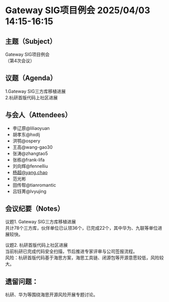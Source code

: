 # Gateway SIG项目例会 2025/04/03 14:15-16:15

## 主题（Subject）  
Gateway SIG项目例会  
（第4次会议）  

## 议题（Agenda）  
1.Gateway SIG三方库移植进展  
2.杭研首版代码上社区进展

## 与会人（Attendees）  
* 李辽原@liliaoyuan  
* 胡孝东@hxdlj  
* 洪鹗@ospery  
* 王高@wang-gao30  
* 张涛@zhangtao5  
* 张栋@frank-lifa  
* 刘向辉@fennelliu  
* 杨超@yang.chao  
* 范光彬  
* 田传帮@tianromantic  
* 吕钰菁@lvyujing

## 会议纪要（Notes）  
议题1. Gateway SIG三方库移植进展  
共计78个三方库，伙伴单位已认领36个，已完成22个，其中华为、九联等单位进展较快。

议题2. 杭研首版代码上社区进展  
当前杭研已完成代码安全扫描，节后推进专家评审与公司签报流程。  
风险：杭研首版代码基于海思方案，海思工具链、闭源包等开源意愿较低，风险较大。

## 遗留问题：  
杭研、华为等围绕海思开源风险开展专题讨论。